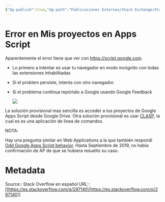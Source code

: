 ```yaml
---
{"dg-publish":true,"dg-path":"Publicaciones Externas/Stack Exchange/Stack Overflow en español/es.stackoverflow.com-297140.md","permalink":"/publicaciones-externas/stack-exchange/stack-overflow-en-espanol/es-stackoverflow-com-297140/","title":"Error en Mis proyectos en Apps Script","hide":true,"noteIcon":"\"0\"","created":"2024-04-03T12:49:10.760-06:00","updated":"2024-04-05T16:43:56.174-06:00"}
---
```


# Error en Mis proyectos en Apps Script

Aparentemente el error tiene que ver con https://script.google.com.

- Lo primero a intentar es usar tu navegador en modo incógnito con
   todas las extensiones inhabilitadas 
- Si el problem persiste, intenta
   con otro navegador. 
- Si el problema continua repórtalo a Google usando Google Feedback

    [![][1]][1]

La solución provisional mas sencilla es acceder a tus proyectos de Google Apps Script desde Google Drive. Otra solución provisional es usar [CLASP][2], la cual es es una aplicación de línea de comandos.

NOTA:

Hay una pregunta similar en Web Applications a la que también respondí [Odd Google Apps Script behavior](https://webapps.stackexchange.com/q/114280/88163). Hasta Septiembre de 2019, no había confirmación de AP de que se hubiera resuelto su caso.


  [1]: https://i.stack.imgur.com/fuQHh.png
  [2]: https://github.com/google/clasp

# Metadata
Source:: Stack Overflow en español
URL:: [[https://es.stackoverflow.com/q/297140\|https://es.stackoverflow.com/q/297140]]

